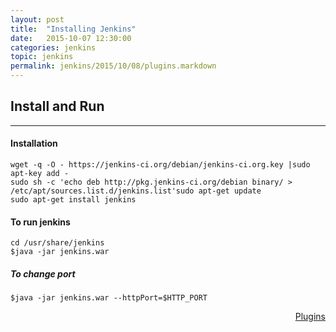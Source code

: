 ```yaml
---
layout: post
title:  "Installing Jenkins"
date:   2015-10-07 12:30:00
categories: jenkins
topic: jenkins
permalink: jenkins/2015/10/08/plugins.markdown
---
```


## Install and Run

<hr>

#### Installation


	wget -q -O - https://jenkins-ci.org/debian/jenkins-ci.org.key |sudo apt-key add -
	sudo sh -c 'echo deb http://pkg.jenkins-ci.org/debian binary/ > /etc/apt/sources.list.d/jenkins.list'sudo apt-get update
	sudo apt-get install jenkins



#### To run  jenkins

	cd /usr/share/jenkins
	$java -jar jenkins.war

##### To change port
	$java -jar jenkins.war --httpPort=$HTTP_PORT


<a style="float:right" href="/:jenkins/:2015/:10/:08/:plugins.markdown"> Plugins </a>

